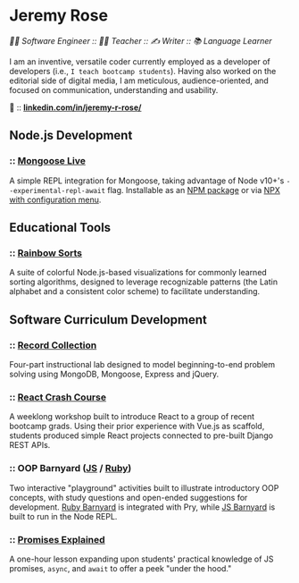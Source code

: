 # Jeremy Rose

*:technologist: Software Engineer :: :teacher: Teacher :: :writing_hand: Writer :: :books: Language Learner*

I am an inventive, versatile coder currently employed as a developer of developers (i.e., `I teach bootcamp students`). Having also worked on the editorial side of digital media, I am meticulous, audience-oriented, and focused on communication, understanding and usability. 

:briefcase: :: **[linkedin.com/in/jeremy-r-rose/](https://www.linkedin.com/in/jeremy-r-rose/)**

## Node.js Development

### :: [Mongoose Live](https://github.com/jeremyrrose/mongoose-live)
A simple REPL integration for Mongoose, taking advantage of Node v10+'s `--experimental-repl-await` flag. Installable as an [NPM package](https://www.npmjs.com/package/mongoose-live_) or via [NPX with configuration menu](https://www.npmjs.com/package/create-mongoose-live).

## Educational Tools

### :: [Rainbow Sorts](https://github.com/jeremyrrose/rainbow-sorts)
A suite of colorful Node.js-based visualizations for commonly learned sorting algorithms, designed to leverage recognizable patterns (the Latin alphabet and a consistent color scheme) to facilitate understanding.

## Software Curriculum Development

### :: [Record Collection](https://github.com/jeremyrrose/record-collection)
Four-part instructional lab designed to model beginning-to-end
problem solving using MongoDB, Mongoose, Express and jQuery.

### :: [React Crash Course](https://github.com/jeremyrrose/react-workshop)
A weeklong workshop built to introduce React to a group of recent bootcamp grads. Using their prior experience with Vue.js as scaffold, students produced simple React projects connected to pre-built Django REST APIs.

### :: OOP Barnyard ([JS](https://github.com/jeremyrrose/js-barnyard) / [Ruby](https://github.com/jeremyrrose/ruby-barnyard))
Two interactive "playground" activities built to illustrate introductory OOP concepts, with study questions and open-ended suggestions for development. [Ruby Barnyard](https://github.com/jeremyrrose/ruby-barnyard) is integrated with Pry, while [JS Barnyard](https://github.com/jeremyrrose/js-barnyard) is built to run in the Node REPL.

### :: [Promises Explained](https://github.com/jeremyrrose/promises-explained)
A one-hour lesson expanding upon students' practical knowledge of JS promises, `async`, and `await` to offer a peek "under the hood."